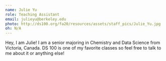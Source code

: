 ```yaml
---
name: Julie Yu
role: Teaching Assistant
email: julieyu@berkeley.edu
photo: http://ds100.org/fa20/resources/assets/staff_pics/Julie_Yu.jpg
oh: N/A
---
```


Hey, I am Julie! I am a senior majoring in Chemistry and Data Science from Victoria, Canada. DS 100 is one of my favorite classes so feel free to talk to me about it or anything else!
